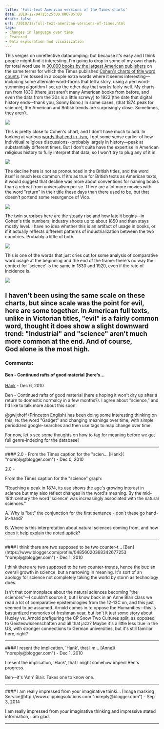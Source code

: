 ```yaml
---
title: 'Full-text American versions of the Times charts'
date: 2010-12-04T15:25:00.000-05:00
draft: false
url: /2010/12/full-text-american-versions-of-times.html
tags: 
- Changes in language over time
- Featured
- Data exploration and visualization
---
```


This verges on unreflective datadumping: but because it's easy and I think people might find it interesting, I'm going to drop in some of my own charts for total word use in [30,000 books by the largest American publishers](http://sappingattention.blogspot.com/2010/11/back-to-basics.html) on the same terms for which the Times published [Cohen's charts of title word counts](http://www.nytimes.com/imagepages/2010/12/04/books/04victorian-graphic.html?ref=books). I've tossed in a couple extra words where it seems interesting—including some alternate word-forms that tell a story, using a perl word-stemming algorithm I set up the other day that works fairly well. My charts run from 1830 (there just aren't many American books from before, and even the data from the 30s is a little screwy) to 1922 (the date that digital history ends--thank you, Sonny Bono.) In some cases, (that 1874 peak for science), the American and British trends are surprisingly close. Sometimes, they aren't.  

  

[![](http://3.bp.blogspot.com/_Pge31alC_E8/TPqaaT0wOXI/AAAAAAAACVw/-Yaw-Mi6lvk/s1600/christian+god+bible.png)](http://3.bp.blogspot.com/_Pge31alC_E8/TPqaaT0wOXI/AAAAAAAACVw/-Yaw-Mi6lvk/s1600/christian+god+bible.png)

This is pretty close to Cohen's chart, and I don't have much to add. In looking at various [words that end in -ism](http://sappingattention.blogspot.com/search/label/isms), I got some sense earlier of how individual religious discussions--probably largely in history—peak at substantially different times. But I don't quite have the expertise in American religious history to fully interpret that data, so I won't try to plug any of it in.

  
  

[![](http://4.bp.blogspot.com/_Pge31alC_E8/TPqadbJctrI/AAAAAAAACV0/mLa0CuNNOpI/s1600/universal.png)](http://4.bp.blogspot.com/_Pge31alC_E8/TPqadbJctrI/AAAAAAAACV0/mLa0CuNNOpI/s1600/universal.png)

The decline here is not as pronounced in the British titles, and the word itself is much less common. If it's as true for British texts as American texts, it would suggest that decline was more about conventions for naming books than a retreat from universalism per se. There are a lot more movies with the word "return" in their title these days than there used to be, but that doesn't portend some resurgence of Vico.

[![](http://1.bp.blogspot.com/_Pge31alC_E8/TPqa1JBI4KI/AAAAAAAACV4/Zbkx0jJ761Y/s1600/industrial+industry+industries+industrious.png)](http://1.bp.blogspot.com/_Pge31alC_E8/TPqa1JBI4KI/AAAAAAAACV4/Zbkx0jJ761Y/s1600/industrial+industry+industries+industrious.png)

The twin surprises here are the steady rise and how late it begins--in Cohen's title numbers, industry shoots up to about 1850 and then stays mostly level. I have no idea whether this is an artifact of usage in books, or if it actually reflects different patterns of industrialization between the two countries. Probably a little of both.

  

[![](http://3.bp.blogspot.com/_Pge31alC_E8/TPqa1gHRi1I/AAAAAAAACV8/AKGh7jnvfTI/s1600/science+scientific+sciences.png)](http://3.bp.blogspot.com/_Pge31alC_E8/TPqa1gHRi1I/AAAAAAAACV8/AKGh7jnvfTI/s1600/science+scientific+sciences.png)

This is one of the words that just cries out for some analysis of comparative word usage at the beginning and the end of the frame: there's no way the context for 'science' is the same in 1830 and 1920, even if the rate of incidence is.

  

[![](http://2.bp.blogspot.com/_Pge31alC_E8/TPqbGo4W8CI/AAAAAAAACWA/n02qe9uhE-0/s1600/evil+industrial+science+god.png)](http://2.bp.blogspot.com/_Pge31alC_E8/TPqbGo4W8CI/AAAAAAAACWA/n02qe9uhE-0/s1600/evil+industrial+science+god.png)

I haven't been using the same scale on these charts, but since scale was the point for evil, here are some together. In American full texts, unlike in Victorian titles, "evil" is a fairly common word, thought it does show a slight downward trend: "Industrial" and "science" aren't much more common at the end. And of course, God alone is the most high.
---
### Comments:
#### Ben - Continued rafts of good material (here's...
[Hank]( "noreply@blogger.com") - <time datetime="2010-12-04T15:44:55.312-05:00">Dec 6, 2010</time>

Ben - Continued rafts of good material (here's hoping it won't dry up after a return to domestic normalcy in a few months?). I agree about "science," and I'd like to talk more about this soon.  
  
@gwijthoff (Princeton English) has been doing some interesting thinking on this, re: the word "Gadget" and changing meanings over time, with simple periodized google-searches and then use tags to map change over time.  
  
For now, let's see some thoughts on how to tag for meaning before we get full genre-indexing for the database!
<hr />
#### 2.0 - From the Times caption for the "scien...
[Hank]( "noreply@blogger.com") - <time datetime="2010-12-05T12:34:28.428-05:00">Dec 0, 2010</time>

2.0 -  
  
From the Times caption for the "science" graph:  
  
"Reaching a peak in 1874, its use shows the age's growing interest in science but may also reflect changes in the word's meaning. By the mid-19th century the word 'science' was increasingly associated with the natural sciences."  
  
A. Why is "but" the conjunction for the first sentence - don't these go hand-in-hand?  
  
B. Where is this interpretation about natural sciences coming from, and how does it help explain the noted uptick?
<hr />
#### I think there are two supposed to be two counter-t...
[Ben](https://www.blogger.com/profile/04856020368342677253 "noreply@blogger.com") - <time datetime="2010-12-06T09:43:23.860-05:00">Dec 1, 2010</time>

I think there are two supposed to be two counter-trends, hence the but: an overall growth in science, but a narrowing in meaning. It's sort of an apology for science not completely taking the world by storm as technology does.  
  
Isn't that commonplace about the natural sciences becoming "the sciences"--I couldn't source it, but I know back in an Anne Blair class we read a lot of comparative epistemologies from the 12-13C on, and this just seemed to be assumed. Arnold comes in to oppose the Humanities--this is bastardized memories of freshman year, but isn't it just some story about Huxley vs. Arnold prefiguring the CP Snow Two Cultures split, as opposed to Geisteswissenschaften and all that jazz? Maybe it's a little less true in the US, with stronger connections to German universities, but it's still familiar here, right?
<hr />
#### I resent the implication, 'Hank', that I m...
[Anne]( "noreply@blogger.com") - <time datetime="2010-12-06T14:56:13.627-05:00">Dec 1, 2010</time>

I resent the implication, 'Hank', that I might somehow imperil Ben's progress.  
  
Ben--it's 'Ann' Blair. Takes one to know one.
<hr />
#### I am really impressed from your imaginative thinki...
[Image masking Service](http://www.clippingsolutions.com "noreply@blogger.com") - <time datetime="2014-09-24T14:48:18.009-04:00">Sep 3, 2014</time>

I am really impressed from your imaginative thinking and impressive stated information, i am glad.
<hr />
